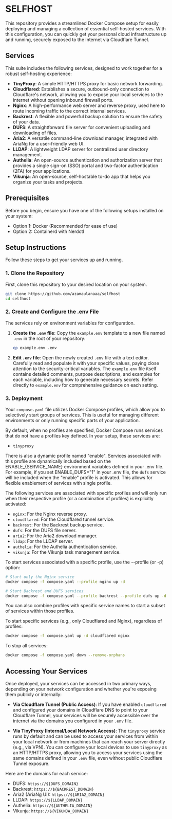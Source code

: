 # SELFHOST

This repository provides a streamlined Docker Compose setup for easily deploying and managing a collection of essential self-hosted services. With this configuration, you can quickly get your personal cloud infrastructure up and running, securely exposed to the internet via Cloudflare Tunnel.

## Services

This suite includes the following services, designed to work together for a robust self-hosting experience:

- **TinyProxy**: A simple HTTP/HTTPS proxy for basic network forwarding.
- **Cloudflared**: Establishes a secure, outbound-only connection to Cloudflare's network, allowing you to expose your local services to the internet without opening inbound firewall ports.
- **Nginx**: A high-performance web server and reverse proxy, used here to route incoming traffic to the correct internal services.
- **Backrest**: A flexible and powerful backup solution to ensure the safety of your data.
- **DUFS**: A straightforward file server for convenient uploading and downloading of files.
- **Aria2**: A versatile command-line download manager, integrated with AriaNg for a user-friendly web UI.
- **LLDAP**: A lightweight LDAP server for centralized user directory management.
- **Authelia**: An open-source authentication and authorization server that provides a single sign-on (SSO) portal and two-factor authentication (2FA) for your applications.
- **Vikunja**: An open-source, self-hostable to-do app that helps you organize your tasks and projects.

## Prerequisites

Before you begin, ensure you have one of the following setups installed on your system:

- Option 1: Docker (Recommended for ease of use)
- Option 2: Containerd with Nerdctl

## Setup Instructions

Follow these steps to get your services up and running.

### 1. Clone the Repository

First, clone this repository to your desired location on your system.

```sh
git clone https://github.com/azamaulanaaa/selfhost
cd selfhost
```

### 2. Create and Configure the .env File

The services rely on environment variables for configuration.

1. **Create the `.env` file**: Copy the `example.env` template to a new file named `.env` in the root of your repository:

   ```sh
   cp example.env .env
   ```

2. **Edit `.env` file**: Open the newly created `.env` file with a text editor. Carefully read and populate it with your specific values, paying close attention to the security-critical variables. The `example.env` file itself contains detailed comments, purpose descriptions, and examples for each variable, including how to generate necessary secrets. Refer directly to `example.env` for comprehensive guidance on each setting.

### 3. Deployment

Your `compose.yaml` file utilizes Docker Compose profiles, which allow you to selectively start groups of services. This is useful for managing different environments or only running specific parts of your application.

By default, when no profiles are specified, Docker Compose runs services that do not have a profiles key defined. In your setup, these services are:

- `tinyproxy`

There is also a dynamic profile named "enable". Services associated with this profile are dynamically included based on the ENABLE_{SERVICE_NAME} environment variables defined in your .env file. For example, if you set ENABLE_DUFS="1" in your .env file, the `dufs` service will be included when the "enable" profile is activated. This allows for flexible enablement of services with single profile.

The following services are associated with specific profiles and will only run when their respective profile (or a combination of profiles) is explicitly activated:

- `nginx`: For the Nginx reverse proxy.
- `cloudflared`: For the Cloudflared tunnel service.
- `backrest`: For the Backrest backup service.
- `dufs`: For the DUFS file server.
- `aria2`: For the Aria2 download manager.
- `lldap`: For the LLDAP server.
- `authelia`: For the Authelia authentication service.
- `vikunja`: For the Vikunja task management service.

To start services associated with a specific profile, use the --profile (or -p) option:

```sh
# Start only the Nginx service
docker compose -f compose.yaml --profile nginx up -d
```

```sh
# Start Backrest and DUFS services
docker compose -f compose.yaml --profile backrest --profile dufs up -d
```

You can also combine profiles with specific service names to start a subset of services within those profiles.

To start specific services (e.g., only Cloudflared and Nginx), regardless of profiles:

```sh
docker compose -f compose.yaml up -d cloudflared nginx
```

To stop all services:

```sh
docker compose -f compose.yaml down --remove-orphans
```

## Accessing Your Services

Once deployed, your services can be accessed in two primary ways, depending on your network configuration and whether you're exposing them publicly or internally:

- **Via Cloudflare Tunnel (Public Access)**: If you have enabled `cloudflared` and configured your domains in Cloudflare DNS to point to your Cloudflare Tunnel, your services will be securely accessible over the internet via the domains you configured in your `.env` file.

- **Via TinyProxy (Internal/Local Network Access)**: The `tinyproxy` service runs by default and can be used to access your services from within your local network or from machines that can reach your server directly (e.g., via VPN). You can configure your local devices to use `tinyproxy` as an HTTP/HTTPS proxy, allowing you to access your services using the same domains defined in your `.env` file, even without public Cloudflare Tunnel exposure.

Here are the domains for each service:

- DUFS: `https://${DUFS_DOMAIN}`
- Backrest: `https://${BACKREST_DOMAIN}`
- Aria2 (AriaNg UI): `https://${ARIA2_DOMAIN}`
- LLDAP: `https://${LLDAP_DOMAIN}`
- Authelia: `https://${AUTHELIA_DOMAIN}`
- Vikunja: `https://${VIKUNJA_DOMAIN}`
